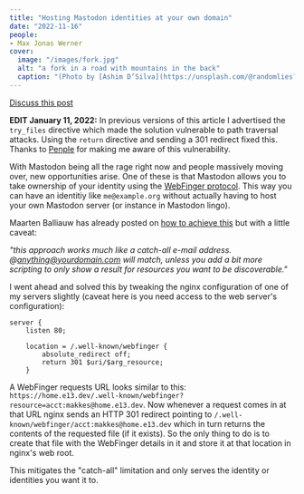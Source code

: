 ```yaml
---
title: "Hosting Mastodon identities at your own domain"
date: "2022-11-16"
people: 
- Max Jonas Werner
cover:
  image: "/images/fork.jpg"
  alt: "a fork in a road with mountains in the back"
  caption: "(Photo by [Ashim D’Silva](https://unsplash.com/@randomlies?utm_source=unsplash&utm_medium=referral&utm_content=creditCopyText) on [Unsplash](https://unsplash.com/s/photos/fork-path?utm_source=unsplash&utm_medium=referral&utm_content=creditCopyText))"
---
```


[Discuss this post](https://hachyderm.io/@makkes/109353563088733849)

**EDIT January 11, 2022:** In previous versions of this article I advertised the `try_files` directive which made the solution vulnerable to path traversal attacks. Using the `return` directive and sending a 301 redirect fixed this. Thanks to [Penple](https://penple.dev/) for making me aware of this vulnerability.

With Mastodon being all the rage right now and people massively moving over, new opportunities arise. One of these is that Mastodon allows you to take ownership of your identity using the [WebFinger protocol](https://docs.joinmastodon.org/spec/webfinger/). This way you can have an identitiy like `me@example.org` without actually having to host your own Mastodon server (or instance in Mastodon lingo).

Maarten Balliauw has already posted on [how to achieve this](https://blog.maartenballiauw.be/post/2022/11/05/mastodon-own-donain-without-hosting-server.html) but with a little caveat:

_"this approach works much like a catch-all e-mail address. @anything@yourdomain.com will match, unless you add a bit more scripting to only show a result for resources you want to be discoverable."_

I went ahead and solved this by tweaking the nginx configuration of one of my servers slightly (caveat here is you need access to the web server's configuration):

```
server {
    listen 80;

    location = /.well-known/webfinger {
        absolute_redirect off;
        return 301 $uri/$arg_resource;
    }
```

A WebFinger requests URL looks similar to this: `https://home.e13.dev/.well-known/webfinger?resource=acct:makkes@home.e13.dev`. Now whenever a request comes in at that URL nginx sends an HTTP 301 redirect pointing to `/.well-known/webfinger/acct:makkes@home.e13.dev` which in turn returns the contents of the requested file (if it exists). So the only thing to do is to create that file with the WebFinger details in it and store it at that location in nginx's web root.

This mitigates the "catch-all" limitation and only serves the identity or identities you want it to.
